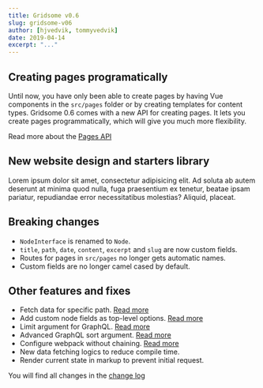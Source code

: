 ```yaml
---
title: Gridsome v0.6
slug: gridsome-v06
author: [hjvedvik, tommyvedvik]
date: 2019-04-14
excerpt: "..."
---
```


## Creating pages programatically

Until now, you have only been able to create pages by having Vue components in the `src/pages` folder or by creating templates for content types. Gridsome 0.6 comes with a new API for creating pages. It lets you create pages programmatically, which will give you much more flexibility.

Read more about the [Pages API](/docs/pages-api)

## New website design and starters library

Lorem ipsum dolor sit amet, consectetur adipisicing elit. Ad soluta ab autem deserunt at minima quod nulla, fuga praesentium ex tenetur, beatae ipsam pariatur, repudiandae error necessitatibus molestias? Aliquid, placeat.

## Breaking changes

- `NodeInterface` is renamed to `Node`.
- `title`, `path`, `date`, `content`, `excerpt` and `slug` are now custom fields.
- Routes for pages in `src/pages` no longer gets automatic names.
- Custom fields are no longer camel cased by default.

## Other features and fixes

- Fetch data for specific path. [Read more](/docs/pages)
- Add custom node fields as top-level options. [Read more](/docs/data-store-api#collectionaddnodeoptions)
- Limit argument for GraphQL. [Read more](/docs/querying-data#limit)
- Advanced GraphQL sort argument. [Read more](/docs/querying-data#advancedsorting)
- Configure webpack without chaining. [Read more](/docs/config#configurewebpack)
- New data fetching logics to reduce compile time.
- Render current state in markup to prevent initial request.

You will find all changes in the [change log](https://github.com/gridsome/gridsome/blob/master/gridsome/CHANGELOG.md)

